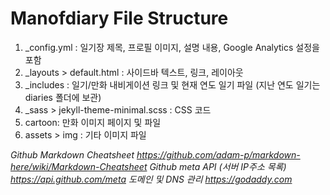 # Manofdiary File Structure

1. &#95;config.yml : 일기장 제목, 프로필 이미지, 설명 내용, Google Analytics 설정을 포함
2. &#95;layouts > default.html : 사이드바 텍스트, 링크, 레이아웃
3. &#95;includes : 일기/만화 내비게이션 링크 및 현재 연도 일기 파일 (지난 연도 일기는 diaries 폴더에 보관)
4. &#95;sass > jekyll-theme-minimal.scss : CSS 코드
5. cartoon: 만화 이미지 페이지 및 파일
6. assets > img : 기타 이미지 파일

*Github Markdown Cheatsheet https://github.com/adam-p/markdown-here/wiki/Markdown-Cheatsheet*
*Github meta API (서버 IP주소 목록) https://api.github.com/meta*
*도메인 및 DNS 관리 https://godaddy.com*
